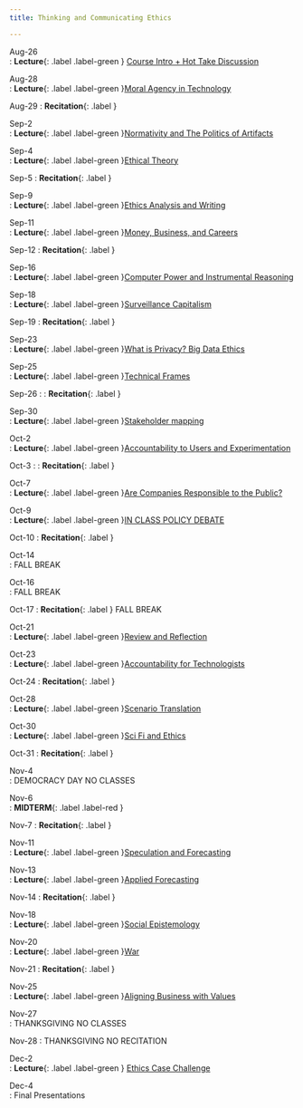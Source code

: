 ```yaml
---
title: Thinking and Communicating Ethics

---
```


Aug-26	
: **Lecture**{: .label .label-green } [Course Intro + Hot Take Discussion](#)

Aug-28	
: **Lecture**{: .label .label-green }[Moral Agency in Technology](#)

Aug-29
: **Recitation**{: .label }

Sep-2	
: **Lecture**{: .label .label-green }[Normativity and The Politics of Artifacts](#)

Sep-4	
: **Lecture**{: .label .label-green }[Ethical Theory](#)

Sep-5
: **Recitation**{: .label }

Sep-9	
: **Lecture**{: .label .label-green }[Ethics Analysis and Writing](#)

Sep-11	
: **Lecture**{: .label .label-green }[Money, Business, and Careers](#)

Sep-12
: **Recitation**{: .label }

Sep-16	
: **Lecture**{: .label .label-green }[Computer Power and Instrumental Reasoning](#)

Sep-18	
: **Lecture**{: .label .label-green }[Surveillance Capitalism](#)

Sep-19
: **Recitation**{: .label }

Sep-23	
: **Lecture**{: .label .label-green }[What is Privacy? Big Data Ethics](#)

Sep-25	
: **Lecture**{: .label .label-green }[Technical Frames](#)

Sep-26
: : **Recitation**{: .label }

Sep-30	
: **Lecture**{: .label .label-green }[Stakeholder mapping](#)

Oct-2	
: **Lecture**{: .label .label-green }[Accountability to Users and Experimentation](#)

Oct-3
: : **Recitation**{: .label }

Oct-7	
: **Lecture**{: .label .label-green }[Are Companies Responsible to the Public?](#)

Oct-9	
: **Lecture**{: .label .label-green }[IN CLASS POLICY DEBATE](#)

Oct-10
: **Recitation**{: .label }

Oct-14	
: FALL BREAK

Oct-16	
: FALL BREAK

Oct-17
: **Recitation**{: .label } FALL BREAK

Oct-21	
: **Lecture**{: .label .label-green }[Review and Reflection](#)

Oct-23	
: **Lecture**{: .label .label-green }[Accountability for Technologists](#)

Oct-24
: **Recitation**{: .label }

Oct-28	
: **Lecture**{: .label .label-green }[Scenario Translation](#)

Oct-30	
: **Lecture**{: .label .label-green }[Sci Fi and Ethics](#)

Oct-31
: **Recitation**{: .label }

Nov-4	
: DEMOCRACY DAY NO CLASSES

Nov-6	
:  **MIDTERM**{: .label .label-red }

Nov-7
: **Recitation**{: .label }

Nov-11	
: **Lecture**{: .label .label-green }[Speculation and Forecasting](#)

Nov-13	
: **Lecture**{: .label .label-green }[Applied Forecasting](#)

Nov-14
: **Recitation**{: .label }

Nov-18	
: **Lecture**{: .label .label-green }[Social Epistemology](#)

Nov-20	
: **Lecture**{: .label .label-green }[War](#)

Nov-21
: **Recitation**{: .label }

Nov-25	
: **Lecture**{: .label .label-green }[Aligning Business with Values](#)

Nov-27	
: THANKSGIVING NO CLASSES

Nov-28
: THANKSGIVING NO RECITATION

Dec-2	
: **Lecture**{: .label .label-green } [Ethics Case Challenge](#)

Dec-4	
: Final Presentations



